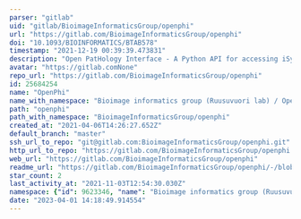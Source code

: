 ```yaml
---
parser: "gitlab"
uid: "gitlab/BioimageInformaticsGroup/openphi"
url: "https://gitlab.com/BioimageInformaticsGroup/openphi"
doi: "10.1093/BIOINFORMATICS/BTAB578"
timestamp: "2021-12-19 00:39:39.473831"
description: "Open PatHology Interface - A Python API for accessing iSyntax digital pathology images"
avatar: "https://gitlab.comNone"
repo_url: "https://gitlab.com/BioimageInformaticsGroup/openphi"
id: 25684254
name: "OpenPhi"
name_with_namespace: "Bioimage informatics group (Ruusuvuori lab) / OpenPhi"
path: "openphi"
path_with_namespace: "BioimageInformaticsGroup/openphi"
created_at: "2021-04-06T14:26:27.652Z"
default_branch: "master"
ssh_url_to_repo: "git@gitlab.com:BioimageInformaticsGroup/openphi.git"
http_url_to_repo: "https://gitlab.com/BioimageInformaticsGroup/openphi.git"
web_url: "https://gitlab.com/BioimageInformaticsGroup/openphi"
readme_url: "https://gitlab.com/BioimageInformaticsGroup/openphi/-/blob/master/README.md"
star_count: 2
last_activity_at: "2021-11-03T12:54:30.030Z"
namespace: {"id": 9623346, "name": "Bioimage informatics group (Ruusuvuori lab)", "path": "BioimageInformaticsGroup", "kind": "group", "full_path": "BioimageInformaticsGroup", "parent_id": null, "avatar_url": null, "web_url": "https://gitlab.com/groups/BioimageInformaticsGroup"}
date: "2023-04-01 14:18:49.914554"
---
```

